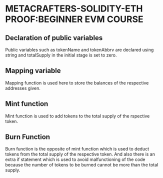 # METACRAFTERS-SOLIDITY-ETH PROOF:BEGINNER EVM COURSE 
## Declaration of public variables
Public variables such as tokenName and tokenAbbrv are declared using string and totalSupply in the initial stage is set to zero.
## Mapping variable
Mapping function is used here to store the balances of the respective addresses given.
## Mint function
Mint function is used to add tokens to the total supply of the rspective token.
## Burn Function 
Burn function is the opposite of mint function which is used to deduct tokens from the total supply of the respective token. And also there is an extra if statement 
which is used to avoid malfunctioning of the code because the number of tokens to be burned cannot be more than the total supply.
